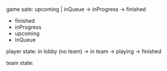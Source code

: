 game sate:
upcoming | inQueue -> inProgress -> finished

- finished
- inProgress
- upcoming
- inQueue

player state:
in lobby (no team) -> in team -> playing -> finished

team state:
